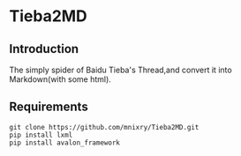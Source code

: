 # Tieba2MD

## Introduction

The simply spider of Baidu Tieba's Thread,and convert it into Markdown(with some html).

## Requirements

```shell
git clone https://github.com/mnixry/Tieba2MD.git
pip install lxml
pip install avalon_framework
```